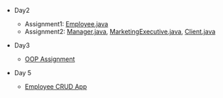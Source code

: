 - Day2
    - Assignment1: [Employee.java](https://github.com/phadatul/FLIND2/blob/Anmol/Day2/Employee.java)
    - Assignment2: [Manager.java](https://github.com/phadatul/FLIND2/blob/Anmol/Day2/Manager.java), [MarketingExecutive.java](https://github.com/phadatul/FLIND2/blob/Anmol/Day2/MarketingExecutive.java), [Client.java](https://github.com/phadatul/FLIND2/blob/Anmol/Day2/Client.java)

- Day3
    - [OOP Assignment](https://github.com/phadatul/FLIND2/tree/Anmol/Day3/assignment1)

- Day 5
    - [Employee CRUD App](https://github.com/phadatul/FLIND2/tree/Anmol/Day5/EmployeeApp)
